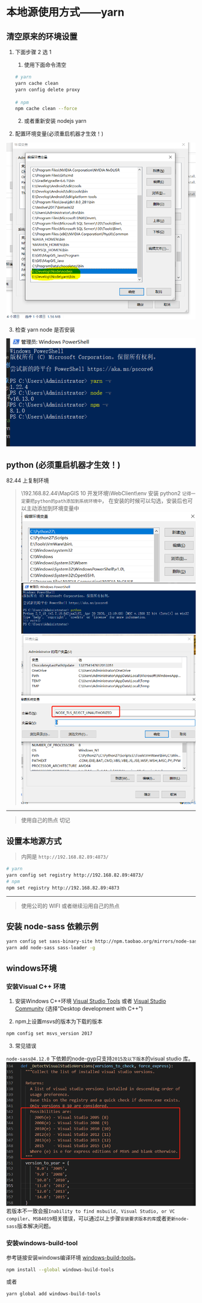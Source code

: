 # 本地源使用方式——yarn

## 清空原来的环境设置

1. 下面步骤 2 选 1

   1. 使用下面命令清空

   ```sh
   # yarn
   yarn cache clean
   yarn config delete proxy

   # npm
   npm cache clean --force
   ```

   2. 或者重新安装 nodejs yarn

2. 配置环境变量(必须重启机器才生效！)

![env](./yarn/env_path.png)

3. 检查 yarn node 是否安装

![env](./yarn/install.png)

## python (必须重启机器才生效！)

82.44 上复制环境

> \\192.168.82.44\MapGIS 10 开发环境\WebClient\env
> 安装 python2
> `记得一定要把python的path添加到系统环境中`， 在安装的时候可以勾选，安装后也可以主动添加到环境变量中
> ![env](./yarn/python.png)
> ![env](./yarn/python_install.png)
> ![env](./yarn/node_env.png)

---

> 使用自己的热点 切记

## 设置本地源方式

> 内网是 `http://192.168.82.89:4873/`

```sh
# yarn
yarn config set registry http://192.168.82.89:4873/
# npm
npm set registry http://192.168.82.89:4873
```

---

> 使用公司的 WIFI 或者继续沿用自己的热点

## 安装 node-sass 依赖示例

```sh
yarn config set sass-binary-site http://npm.taobao.org/mirrors/node-sass
yarn add node-sass sass-loader -g
```

<!-- ::: tip 发布前提示
由于版本号只支持 x.x.x 三位显示，因此需要将之间的版本10.5.5-1 统一修改成10.5.6 或者 10.5.7依次追加序号
::: -->

## windows环境

### 安装Visual C++ 环境
1. 安装Windows C++环境
[Visual Studio Tools](https://visualstudio.microsoft.com/zh-hans/thank-you-downloading-visual-studio/?sku=BuildTools) 或者 [Visual Studio Community](https://visualstudio.microsoft.com/zh-hans/thank-you-downloading-visual-studio/?sku=Community) (选择"Desktop development with C++")

2. npm上设置msvs的版本为下载的版本
``` sh
npm config set msvs_version 2017
```

3. 常见错误

`node-sass@4.12.0` 下依赖的node-gyp只支持`2015及以下版本`的visual studio 库。	<br/>
![MSVSVersion](./yarn/MSVSVersion.png)	<br/>
若版本不一致会报`Inability to find msbuild, Visual Studio, or VC compiler`、`MSB4019`相关错误，可以通过以上步骤`安装要求版本的库`或者`更新node-sass`版本解决问题。


### 安装windows-build-tool
参考链接安装windows编译环境
[windows-build-tools](https://github.com/felixrieseberg/windows-build-tools)。

``` sh
npm install --global windows-build-tools
```
或者
``` sh
yarn global add windows-build-tools
```
